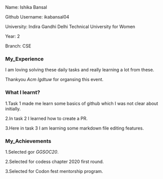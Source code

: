 Name: Ishika Bansal

Github Username: ikabansal04

University: Indira Gandhi Delhi Technical University for Women

Year: 2

Branch: CSE


### My_Experience
I am loving solving these daily tasks and really learning a lot from these.

Thankyou *Acm Igdtuw* for organsing this event.

### What I learnt?
1.Task 1 made me learn some basics of github which I was not clear about initially.

2.In task 2 I learned how to create a PR.

3.Here in task 3 I am learning some markdown file editing features.


### My_Achievements
1.Selected gor _GGSOC20_.

2.Selected for codess chapter 2020 first round.

3.Selected for Codon fest mentorship program.
